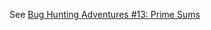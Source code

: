 See [Bug Hunting Adventures #13: Prime Sums](https://www.approxion.com/bug-hunting-adventures-13-prime-sums/)
